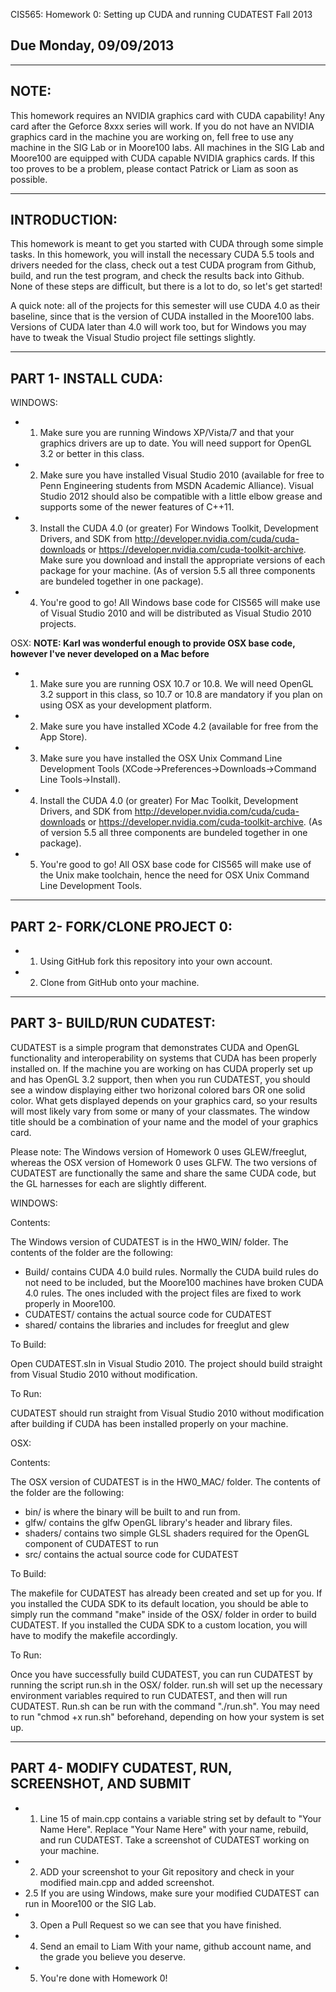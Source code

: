 CIS565: Homework 0: Setting up CUDA and running CUDATEST
Fall 2013

Due Monday, 09/09/2013
-------------------------------------------------------------------------------

-------------------------------------------------------------------------------
NOTE:
-------------------------------------------------------------------------------
This homework requires an NVIDIA graphics card with CUDA capability! Any card after the Geforce 8xxx series will work. If you do not have an NVIDIA graphics card in the machine you are working on, fell free to use any machine in the SIG Lab or in Moore100 labs. All machines in the SIG Lab and Moore100 are equipped with CUDA capable NVIDIA graphics cards. If this too proves to be a problem, please contact Patrick or Liam as soon as possible.

-------------------------------------------------------------------------------
INTRODUCTION:
-------------------------------------------------------------------------------
This homework is meant to get you started with CUDA through some simple tasks. In this homework, you will install the necessary CUDA 5.5 tools and drivers needed for the class, check out a test CUDA program from Github, build, and run the test program, and check the results back into Github. None of these steps are difficult, but there is a lot to do, so let's get started!

A quick note: all of the projects for this semester will use CUDA 4.0 as their baseline, since that is the version of CUDA installed in the Moore100 labs. Versions of CUDA later than 4.0 will work too, but for Windows you may have to tweak the Visual Studio project file settings slightly.

-------------------------------------------------------------------------------
PART 1- INSTALL CUDA:
-------------------------------------------------------------------------------
WINDOWS:

* 1. Make sure you are running Windows XP/Vista/7 and that your graphics drivers are up to date. You will need support for OpenGL 3.2 or better in this class.
* 2. Make sure you have installed Visual Studio 2010 (available for free to Penn Engineering students from MSDN Academic Alliance). Visual Studio 2012 should also be compatible with a little elbow grease and supports some of the newer features of C++11.
* 3. Install the CUDA 4.0 (or greater) For Windows Toolkit, Development Drivers, and SDK from http://developer.nvidia.com/cuda/cuda-downloads or https://developer.nvidia.com/cuda-toolkit-archive. Make sure you download and install the appropriate versions of each package for your machine. (As of version 5.5 all three components are bundeled together in one package).
* 4. You're good to go! All Windows base code for CIS565 will make use of Visual Studio 2010 and will be distributed as Visual Studio 2010 projects.

OSX: **NOTE: Karl was wonderful enough to provide OSX base code, however I've never developed on a Mac before**

* 1. Make sure you are running OSX 10.7 or 10.8. We will need OpenGL 3.2 support in this class, so 10.7 or 10.8 are mandatory if you plan on using OSX as your development platform.
* 2. Make sure you have installed XCode 4.2 (available for free from the App Store).
* 3. Make sure you have installed the OSX Unix Command Line Development Tools (XCode->Preferences->Downloads->Command Line Tools->Install).
* 4. Install the CUDA 4.0 (or greater) For Mac Toolkit, Development Drivers, and SDK from http://developer.nvidia.com/cuda/cuda-downloads or https://developer.nvidia.com/cuda-toolkit-archive. (As of version 5.5 all three components are bundeled together in one package).
* 5. You're good to go! All OSX base code for CIS565 will make use of the Unix make toolchain, hence the need for OSX Unix Command Line Development Tools. 

-------------------------------------------------------------------------------
PART 2- FORK/CLONE PROJECT 0:
-------------------------------------------------------------------------------

* 1. Using GitHub fork this repository into your own account.
* 2. Clone from GitHub onto your machine.

-------------------------------------------------------------------------------
PART 3- BUILD/RUN CUDATEST:
-------------------------------------------------------------------------------
CUDATEST is a simple program that demonstrates CUDA and OpenGL functionality and interoperability on systems that CUDA has been properly installed on. If the machine you are working on has CUDA properly set up and has OpenGL 3.2 support, then when you run CUDATEST, you should see a window displaying either two horizonal colored bars OR one solid color. What gets displayed depends on your graphics card, so your results will most likely vary from some or many of your classmates. The window title should be a combination of your name and the model of your graphics card.

Please note: The Windows version of Homework 0 uses GLEW/freeglut, whereas the OSX version of Homework 0 uses GLFW. The two versions of CUDATEST are functionally the same and share the same CUDA code, but the GL harnesses for each are slightly different.

WINDOWS:

Contents:

The Windows version of CUDATEST is in the HW0_WIN/ folder. The contents of the folder are the following:

* Build/ contains CUDA 4.0 build rules. Normally the CUDA build rules do not need to be included, but the Moore100 machines have broken CUDA 4.0 rules. The ones included with the project files are fixed to work properly in Moore100.
* CUDATEST/ contains the actual source code for CUDATEST
* shared/ contains the libraries and includes for freeglut and glew

To Build:

Open CUDATEST.sln in Visual Studio 2010. The project should build straight from Visual Studio 2010 without modification.

To Run:

CUDATEST should run straight from Visual Studio 2010 without modification after building if CUDA has been installed properly on your machine.

OSX:

Contents:

The OSX version of CUDATEST is in the HW0_MAC/ folder. The contents of the folder are the following:
* bin/ is where the binary will be built to and run from.
* glfw/ contains the glfw OpenGL library's header and library files.
* shaders/ contains two simple GLSL shaders required for the OpenGL component of CUDATEST to run
* src/ contains the actual source code for CUDATEST

To Build:

The makefile for CUDATEST has already been created and set up for you. If you installed the CUDA SDK to its default location, you should be able to simply run the command "make" inside of the OSX/ folder in order to build CUDATEST. If you installed the CUDA SDK to a custom location, you will have to modify the makefile accordingly.

To Run:

Once you have successfully build CUDATEST, you can run CUDATEST by running the script run.sh in the OSX/ folder. run.sh will set up the necessary environment variables required to run CUDATEST, and then will run CUDATEST. Run.sh can be run with the command "./run.sh". You may need to run "chmod +x run.sh" beforehand, depending on how your system is set up.

-------------------------------------------------------------------------------
PART 4- MODIFY CUDATEST, RUN, SCREENSHOT, AND SUBMIT
-------------------------------------------------------------------------------

* 1. Line 15 of main.cpp contains a variable string set by default to "Your Name Here". Replace "Your Name Here" with your name, rebuild, and run CUDATEST. Take a screenshot of CUDATEST working on your machine.
* 2. ADD your screenshot to your Git repository and check in your modified main.cpp and added screenshot. 
* 2.5 If you are using Windows, make sure your modified CUDATEST can run in Moore100 or the SIG Lab. 
* 3. Open a Pull Request so we can see that you have finished.
* 4. Send an email to Liam With your name, github account name, and the grade you believe you deserve.
* 5. You're done with Homework 0!

